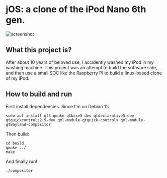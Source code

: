 # jOS: a clone of the iPod Nano 6th gen.

![screenshot](recording.gif)

## What this project is?

After about 10 years of beloved use, I accidently washed my iPod in my washing machine. This project was an attempt to build the software side, and then use a small SOC like the Raspberry PI to build a linux-based clone of my iPod.

## How to build and run

First install dependencies. Since I'm on Debian 11:

```
sudo apt install qt5-qmake qtbase5-dev qtdeclarative5-dev qtquickcontrols2-5-dev qml-module-qtquick-controls qml-module-qtwayland-compositor
```

Then build:

```
cd build
qmake ../
make
```

And finally run!

```
./compositor
```